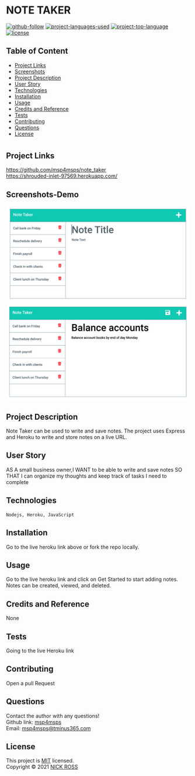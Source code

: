 # NOTE TAKER

[![github-follow](https://img.shields.io/github/followers/msp4msps?label=Follow&logoColor=purple&style=social)](https://github.com/msp4msps)
[![project-languages-used](https://img.shields.io/github/languages/count/msp4msps/note_taker?color=important)](https://github.com/msp4msps/note_taker)
[![project-top-language](https://img.shields.io/github/languages/top/msp4msps/note_taker?color=blueviolet)](https://github.com/msp4msps/note_taker)
[![license](https://img.shields.io/badge/License-MIT-brightgreen.svg)](https://choosealicense.com/licenses/mit/)

## Table of Content

- [ Project Links ](#Project-Links)
- [ Screenshots](#Screenshots)
- [ Project Description ](#Project-Description)
- [ User Story ](#User-Story)
- [ Technologies ](#Technologies)
- [ Installation ](#Installation)
- [ Usage ](#Usage)
- [ Credits and Reference ](#Credits-and-Reference)
- [ Tests ](#Tests)
- [ Contributing ](#Contributing)
- [ Questions ](#Questions)
- [ License ](#License)

#

## Project Links

https://github.com/msp4msps/note_taker<br>
https://shrouded-inlet-97569.herokuapp.com/

## Screenshots-Demo

<kbd>![screenshot1](Assets/Assets/Screenshot1.png)</kbd><kbd>![screenshot2](Assets/Assets/Screenshot2.png)</kbd>

## Project Description

Note Taker can be used to write and save notes. The project uses Express and Heroku to write and store notes on a live URL.

## User Story

AS A small business owner,I WANT to be able to write and save notes SO THAT I can organize my thoughts and keep track of tasks I need to complete

## Technologies

```
Nodejs, Heroku, JavaScript
```

## Installation

Go to the live heroku link above or fork the repo locally.

## Usage

Go to the live heroku link and click on Get Started to start adding notes. Notes can be created, viewed, and deleted.

## Credits and Reference

None

## Tests

Going to the live Heroku link

## Contributing

Open a pull Request

## Questions

Contact the author with any questions!<br>
Github link: [msp4msps](https://github.com/msp4msps)<br>
Email: msp4msps@tminus365.com

## License

This project is [MIT](https://choosealicense.com/licenses/mit/) licensed.<br />
Copyright © 2021 [NICK ROSS](https://github.com/msp4msps)
